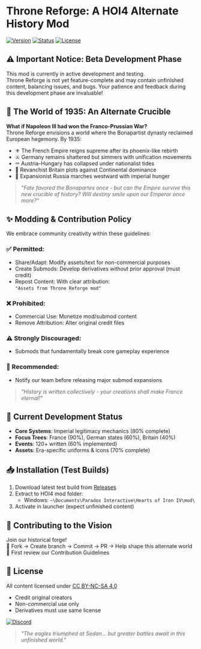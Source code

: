 # Throne Reforge: A HOI4 Alternate History Mod

[![Version](https://img.shields.io/badge/version-0.1b-orange)](https://github.com/Aenyrag/HOI4-Throne-Reforge-mod/releases) [![Status](https://img.shields.io/badge/status-In%20Development-important)]() [![License](https://img.shields.io/badge/license-CC%20BY--NC--SA%204.0-lightgrey)](https://creativecommons.org/licenses/by-nc-sa/4.0/)

## ⚠️ Important Notice: Beta Development Phase
This mod is currently in active development and testing.  
Throne Reforge is not yet feature-complete and may contain unfinished content, balancing issues, and bugs. Your patience and feedback during this development phase are invaluable!

## 🏰 The World of 1935: An Alternate Crucible
**What if Napoleon III had won the Franco-Prussian War?**  
Throne Reforge envisions a world where the Bonapartist dynasty reclaimed European hegemony. By 1935:

- ⚜️ The French Empire reigns supreme after its phoenix-like rebirth
- ⚔️ Germany remains shattered but simmers with unification movements
- ⚰️ Austria-Hungary has collapsed under nationalist tides
- 🏴󠁧󠁢󠁥󠁮󠁧󠁿 Revanchist Britain plots against Continental dominance
- 🐻 Expansionist Russia marches westward with imperial hunger

> *"Fate favored the Bonapartes once - but can the Empire survive this new crucible of history? Will destiny smile upon our Emperor once more?"*

## ✨ Modding & Contribution Policy
We embrace community creativity within these guidelines:

### ✅ Permitted:
- Share/Adapt: Modify assets/text for non-commercial purposes
- Create Submods: Develop derivatives without prior approval (must credit)
- Repost Content: With clear attribution:  
  `"Assets from Throne Reforge mod"`

### ❌ Prohibited:
- Commercial Use: Monetize mod/submod content
- Remove Attribution: Alter original credit files

### ⚠️ Strongly Discouraged:
- Submods that fundamentally break core gameplay experience

### 🌟 Recommended:
- Notify our team before releasing major submod expansions

> *"History is written collectively - your creations shall make France eternal!"*

## 🔧 Current Development Status
- **Core Systems**: Imperial legitimacy mechanics (80% complete)
- **Focus Trees**: France (90%), German states (60%), Britain (40%)
- **Events**: 120+ written (60% implemented)
- **Assets**: Era-specific uniforms & icons (70% complete)

## 📥 Installation (Test Builds)
1. Download latest test build from [Releases](https://github.com/Aenyrag/HOI4-Throne-Reforge-mod/releases)
2. Extract to HOI4 mod folder:
   - Windows: `~\Documents\Paradox Interactive\Hearts of Iron IV\mod\`
3. Activate in launcher (expect unfinished content)

## 🤝 Contributing to the Vision
Join our historical forge!  
🔧 Fork → Create branch → Commit → PR → Help shape this alternate world  
📜 First review our Contribution Guidelines

## 📜 License
All content licensed under [CC BY-NC-SA 4.0](https://creativecommons.org/licenses/by-nc-sa/4.0/)
- Credit original creators
- Non-commercial use only
- Derivatives must use same license

[![Discord](https://img.shields.io/badge/Discord-Join%20Development-7289da)]()

> *"The eagles triumphed at Sedan... but greater battles await in this unfinished world."*
